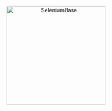 <!--
**mdmintz/mdmintz** is a ✨ _special_ ✨ repository because its `README.md` (this file) appears on your GitHub profile.

Here are some ideas to get you started:

- 🔭 I’m currently working on ...
- 🌱 I’m currently learning ...
- 👯 I’m looking to collaborate on ...
- 🤔 I’m looking for help with ...
- 💬 Ask me about ...
- 📫 How to reach me: ...
- 😄 Pronouns: ...
- ⚡ Fun fact: ...
-->

<p align="center"><a href="https://github.com/seleniumbase/SeleniumBase/">
<img src="https://seleniumbase.io/img/sb_logo_10.png" alt="SeleniumBase" width="260" />
</a></p>
